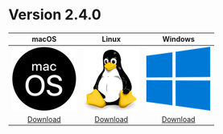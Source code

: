 # Version 2.4.0

| macOS | Linux | Windows |
| :---------: | :---------: | :---------: |
| [![](assets/macos.png)](http://www.roland-tilgner.de/) | [![](assets/linux.png)](http://www.roland-tilgner.de/) | [![](assets/windows.png)](http://www.roland-tilgner.de/) |
| [Download](http://www.roland-tilgner.de/) | [Download](http://www.roland-tilgner.de/) | [Download](http://www.roland-tilgner.de/)|